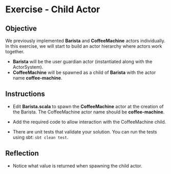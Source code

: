 # Exercise - Child Actor

## Objective

We previously implemented **Barista** and **CoffeeMachine** actors individually. In this exercise, we will start to build an actor hierarchy where actors work together.

- **Barista** will be the user guardian actor (instantiated along with the ActorSystem).
- **CoffeeMachine** will be spawned as a child of **Barista** with the actor name **coffee-machine**.

## Instructions

- Edit **Barista.scala** to spawn the **CoffeeMachine** actor at the creation of the Barista. The CoffeeMachine actor name should be **coffee-machine**.
- Add the required code to allow interaction with the CoffeeMachine child.

- There are unit tests that validate your solution. You can run the tests using sbt: `sbt clean test`.

## Reflection

- Notice what value is returned when spawning the child actor.
